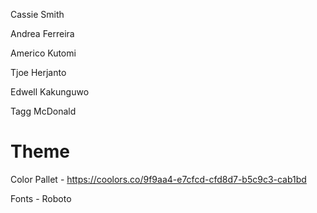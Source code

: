 Cassie Smith

Andrea Ferreira

Americo Kutomi

Tjoe Herjanto

Edwell Kakunguwo

Tagg McDonald

# Theme

Color Pallet - https://coolors.co/9f9aa4-e7cfcd-cfd8d7-b5c9c3-cab1bd

Fonts - Roboto
